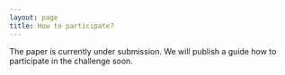 ```yaml
---
layout: page
title: How to participate?
---
```


The paper is currently under submission. We will publish a guide how to participate in the challenge soon.
